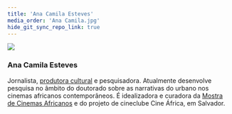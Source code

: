```yaml
---
title: 'Ana Camila Esteves'
media_order: 'Ana Camila.jpg'
hide_git_sync_repo_link: true
---
```


![](Ana%20Camila.jpg&resize=150,150&classes=right)

### Ana Camila Esteves

Jornalista, [produtora cultural](http://www.anacamila.com/) e pesquisadora. Atualmente desenvolve pesquisa no âmbito do doutorado sobre as narrativas do urbano nos cinemas africanos contemporâneos. É idealizadora e curadora da [Mostra de Cinemas Africanos](http://mostradecinemasafricanos.com/) e do projeto de cineclube Cine África, em Salvador.

